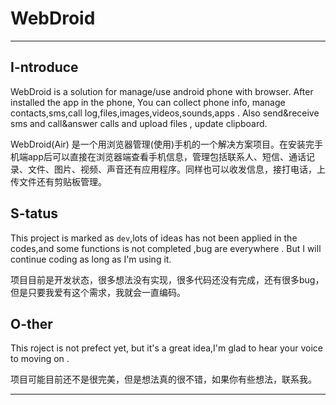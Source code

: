 # WebDroid
---

## I-ntroduce

WebDroid is a solution for manage/use android phone with browser. After installed the app in the phone, You can collect phone info, manage contacts,sms,call log,files,images,videos,sounds,apps . Also send&receive sms and call&answer calls and upload files , update clipboard.

WebDroid(Air) 是一个用浏览器管理(使用)手机的一个解决方案项目。在安装完手机端app后可以直接在浏览器端查看手机信息，管理包括联系人、短信、通话记录、文件、图片、视频、声音还有应用程序。同样也可以收发信息，接打电话，上传文件还有剪贴板管理。

## S-tatus

This project is marked as `dev`,lots of ideas has not been applied in the codes,and some functions is not completed ,bug are everywhere . But I will continue coding  as long as I'm using it.

项目目前是开发状态，很多想法没有实现，很多代码还没有完成，还有很多bug，但是只要我爱有这个需求，我就会一直编码。

## O-ther

This roject is not prefect yet, but it's a great idea,I'm glad to hear your voice to moving on .

项目可能目前还不是很完美，但是想法真的很不错，如果你有些想法，联系我。

---

